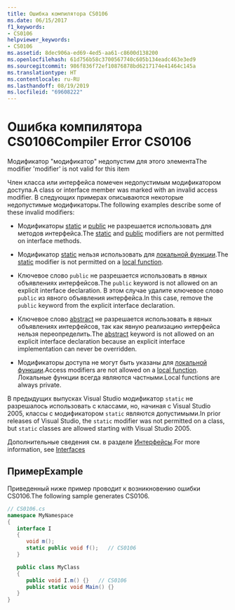 ```yaml
---
title: Ошибка компилятора CS0106
ms.date: 06/15/2017
f1_keywords:
- CS0106
helpviewer_keywords:
- CS0106
ms.assetid: 8dec906a-ed69-4ed5-aa61-c8600d138200
ms.openlocfilehash: 61d756b58c3700567740c605b134eadc463e3ed9
ms.sourcegitcommit: 986f836f72ef10876878bd6217174e41464c145a
ms.translationtype: HT
ms.contentlocale: ru-RU
ms.lasthandoff: 08/19/2019
ms.locfileid: "69608222"
---
```

# <a name="compiler-error-cs0106"></a><span data-ttu-id="d17d4-102">Ошибка компилятора CS0106</span><span class="sxs-lookup"><span data-stu-id="d17d4-102">Compiler Error CS0106</span></span>
<span data-ttu-id="d17d4-103">Модификатор "модификатор" недопустим для этого элемента</span><span class="sxs-lookup"><span data-stu-id="d17d4-103">The modifier 'modifier' is not valid for this item</span></span>

 <span data-ttu-id="d17d4-104">Член класса или интерфейса помечен недопустимым модификатором доступа.</span><span class="sxs-lookup"><span data-stu-id="d17d4-104">A class or interface member was marked with an invalid access modifier.</span></span> <span data-ttu-id="d17d4-105">В следующих примерах описываются некоторые недопустимые модификаторы.</span><span class="sxs-lookup"><span data-stu-id="d17d4-105">The following examples describe some of these invalid modifiers:</span></span>

- <span data-ttu-id="d17d4-106">Модификаторы [static](../keywords/static.md) и [public](../keywords/public.md) не разрешается использовать для методов интерфейса.</span><span class="sxs-lookup"><span data-stu-id="d17d4-106">The [static](../keywords/static.md) and [public](../keywords/public.md) modifiers are not permitted on interface methods.</span></span>

- <span data-ttu-id="d17d4-107">Модификатор [static](../keywords/static.md) нельзя использовать для [локальной функции](../../programming-guide/classes-and-structs/local-functions.md).</span><span class="sxs-lookup"><span data-stu-id="d17d4-107">The [static](../keywords/static.md) modifier is not permitted on a [local function](../../programming-guide/classes-and-structs/local-functions.md).</span></span>

- <span data-ttu-id="d17d4-108">Ключевое слово `public` не разрешается использовать в явных объявлениях интерфейсов.</span><span class="sxs-lookup"><span data-stu-id="d17d4-108">The `public` keyword is not allowed on an explicit interface declaration.</span></span> <span data-ttu-id="d17d4-109">В этом случае удалите ключевое слово `public` из явного объявления интерфейса.</span><span class="sxs-lookup"><span data-stu-id="d17d4-109">In this case, remove the `public` keyword from the explicit interface declaration.</span></span>

- <span data-ttu-id="d17d4-110">Ключевое слово [abstract](../keywords/abstract.md) не разрешается использовать в явных объявлениях интерфейсов, так как явную реализацию интерфейса нельзя переопределить.</span><span class="sxs-lookup"><span data-stu-id="d17d4-110">The [abstract](../keywords/abstract.md) keyword is not allowed on an explicit interface declaration because an explicit interface implementation can never be overridden.</span></span>

- <span data-ttu-id="d17d4-111">Модификаторы доступа не могут быть указаны для [локальной функции](../../programming-guide/classes-and-structs/local-functions.md).</span><span class="sxs-lookup"><span data-stu-id="d17d4-111">Access modifiers are not allowed on a [local function](../../programming-guide/classes-and-structs/local-functions.md).</span></span> <span data-ttu-id="d17d4-112">Локальные функции всегда являются частными.</span><span class="sxs-lookup"><span data-stu-id="d17d4-112">Local functions are always private.</span></span>

 <span data-ttu-id="d17d4-113">В предыдущих выпусках Visual Studio модификатор `static` не разрешалось использовать с классами, но, начиная с Visual Studio 2005, классы с модификатором `static` являются допустимыми.</span><span class="sxs-lookup"><span data-stu-id="d17d4-113">In prior releases of Visual Studio, the `static` modifier was not permitted on a class, but `static` classes are allowed starting with Visual Studio 2005.</span></span>

 <span data-ttu-id="d17d4-114">Дополнительные сведения см. в разделе [Интерфейсы](../../programming-guide/interfaces/index.md).</span><span class="sxs-lookup"><span data-stu-id="d17d4-114">For more information, see [Interfaces](../../programming-guide/interfaces/index.md)</span></span>

## <a name="example"></a><span data-ttu-id="d17d4-115">Пример</span><span class="sxs-lookup"><span data-stu-id="d17d4-115">Example</span></span>
 <span data-ttu-id="d17d4-116">Приведенный ниже пример проводит к возникновению ошибки CS0106.</span><span class="sxs-lookup"><span data-stu-id="d17d4-116">The following sample generates CS0106.</span></span>

```csharp
// CS0106.cs
namespace MyNamespace
{
   interface I
   {
      void m();
      static public void f();   // CS0106
   }

   public class MyClass
   {
      public void I.m() {}   // CS0106
      public static void Main() {}
   }
}
```
